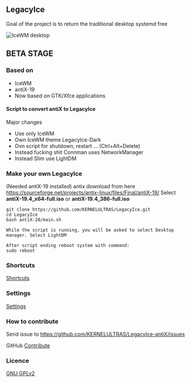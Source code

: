 ## LegacyIce
Goal of the project is to return the traditional desktop systemd free

![IceWM desktop](https://github.com/KERNELULTRAS/LegacyIce-antiX/blob/master/screenshots/antix-main-qt.jpg)

## BETA STAGE

### Based on
* IceWM
* antiX-19
* Now based on GTK/Xfce applications

#### Script to convert antiX to LegacyIce
Major changes

* Use only IceWM
* Own IceWM theme LegacyIce-Dark
* Ovn script for shutdown, restart ... (Ctrl+Alt+Delete)
* Instead fucking shit Connman uses NetworkManager
* Instead Slim use LightDM

### Make your own LegacyIce

(Needed antiX-19 installed)
antix download from here https://sourceforge.net/projects/antix-linux/files/Final/antiX-19/
Select **antiX-19.4_x64-full.iso** or **antiX-19.4_386-full.iso**

    git clone https://github.com/KERNELULTRAS/LegacyIce.git
    cd LegacyIce
    bash antiX-20/main.sh
    
    While the script is running, you will be asked to select Desktop manager. Select LightDM
    
    After script ending reboot system with command:
    sudo reboot

### Shortcuts

[Shortcuts](https://github.com/KERNELULTRAS/LegacyIce-antiX/blob/master/shortcuts_EN.md)

### Settings

[Settings](https://github.com/KERNELULTRAS/LegacyIce-antiX/blob/master/settings_EN.md)

### How to contribute
Send issue to https://github.com/KERNELULTRAS/LegacyIce-antiX/issues

GitHub [Contribute](https://github.com/KERNELULTRAS/LegacyIce-antiX/blob/master/development/instructions_for_git.md)

### Licence
[GNU GPLv2](http://www.gnu.org/licenses/gpl-2.0.html)
